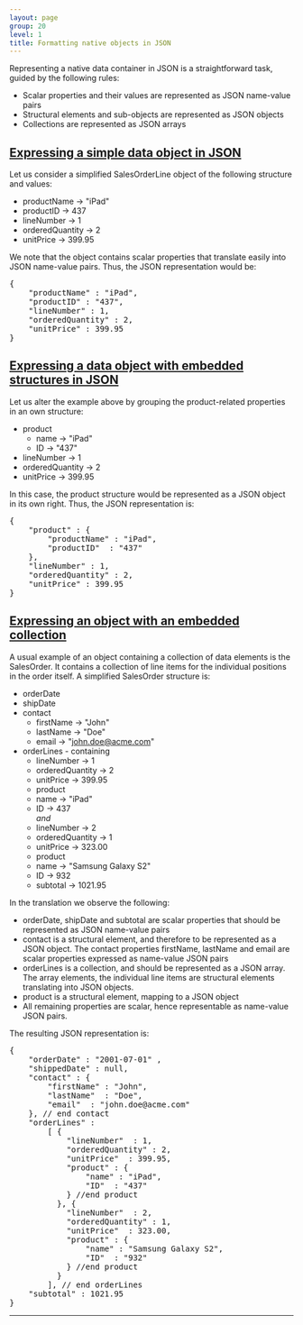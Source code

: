 ```yaml
---
layout: page
group: 20
level: 1
title: Formatting native objects in JSON
---
```


Representing a native data container in JSON is a straightforward task, guided by the following rules:

*  Scalar properties and their values are represented as JSON name-value pairs
*  Structural elements and sub-objects are represented as JSON objects
*  Collections are represented as JSON arrays

## <a name="expressing-simple-data-object" href="#expressing-simple-data-object">Expressing a simple data object in JSON</a>
Let us consider a simplified SalesOrderLine object of the following structure and values:

*  productName -> "iPad"
*  productID  -> 437
*  lineNumber  -> 1
*  orderedQuantity -> 2
*  unitPrice  -> 399.95

We note that the object contains scalar properties that translate easily into JSON name-value pairs. Thus, 
the JSON representation would be:

<pre>
{ 
    "productName" : "iPad", 
    "productID" : "437",
    "lineNumber" : 1,
    "orderedQuantity" : 2, 
    "unitPrice" : 399.95
}
</pre>


## <a name="expressing-data-object" href="#expressing-data-object">Expressing a data object with embedded structures in JSON</a>

Let us alter the example above by grouping the product-related properties in an own structure:

*  product
    *  name    -> "iPad"
    *  ID     -> "437"
*  lineNumber    -> 1
*  orderedQuantity -> 2
*  unitPrice    -> 399.95

In this case, the product structure would be represented as a JSON object in its own right. Thus, the JSON 
representation is:

<pre>
{
    "product" : { 
        "productName" : "iPad", 
        "productID"  : "437" 
    },
    "lineNumber" : 1,
    "orderedQuantity" : 2, 
    "unitPrice" : 399.95
}
</pre>


## <a name="expressing-object" href="#expressing-object">Expressing an object with an embedded collection</a>

A usual example of an object containing a collection of data elements is the SalesOrder. It contains a 
collection of line items for the individual positions in the order itself. A simplified SalesOrder structure is: 

*  orderDate
*  shipDate
*  contact
    *  firstName  -> "John"
    *  lastName   -> "Doe"
    *  email    -> "john.doe@acme.com"
*  orderLines - containing
    *  lineNumber  -> 1
    *  orderedQuantity -> 2
    *  unitPrice  -> 399.95
    *  product
    *  name  -> "iPad"
    *  ID   -> 437   
    *and*
    *  lineNumber  -> 2
    *  orderedQuantity -> 1
    *  unitPrice  -> 323.00
    *  product
    *  name  -> "Samsung Galaxy S2"
    *  ID   -> 932
    *  subtotal   -> 1021.95
    
In the translation we observe the following:

*  orderDate, shipDate and subtotal are scalar properties that should be represented as JSON 
name-value pairs
*  contact is a structural element, and therefore to be represented as a JSON object. The contact 
properties firstName, lastName and email are scalar properties expressed as name-value JSON 
pairs
*  orderLines is a collection, and should be represented as a JSON array. The array elements, the 
individual line items are structural elements translating into JSON objects.
*  product is a structural element, mapping to a JSON object
*  All remaining properties are scalar, hence representable as name-value JSON pairs.

The resulting JSON representation is:

<pre class="json">
{
    "orderDate" : "2001-07-01" , 
    "shippedDate" : null, 
    "contact" : {
        "firstName" : "John", 
        "lastName"  : "Doe", 
        "email"  : "john.doe@acme.com"
    }, // end contact
    "orderLines" : 
        [ {
            "lineNumber"  : 1,
            "orderedQuantity" : 2, 
            "unitPrice"  : 399.95,
            "product" : { 
                "name" : "iPad", 
                "ID"  : "437"
            } //end product
          }, {
            "lineNumber"  : 2,
            "orderedQuantity" : 1, 
            "unitPrice"  : 323.00,
            "product" : { 
                "name" : "Samsung Galaxy S2", 
                "ID"  : "932"
            } //end product
          } 
        ], // end orderLines
    "subtotal" : 1021.95
}
</pre>

***